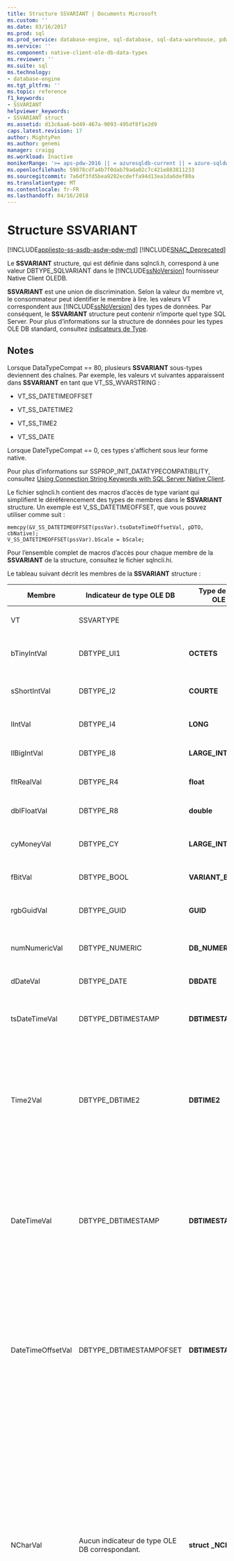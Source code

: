 ```yaml
---
title: Structure SSVARIANT | Documents Microsoft
ms.custom: ''
ms.date: 03/16/2017
ms.prod: sql
ms.prod_service: database-engine, sql-database, sql-data-warehouse, pdw
ms.service: ''
ms.component: native-client-ole-db-data-types
ms.reviewer: ''
ms.suite: sql
ms.technology:
- database-engine
ms.tgt_pltfrm: ''
ms.topic: reference
f1_keywords:
- SSVARIANT
helpviewer_keywords:
- SSVARIANT struct
ms.assetid: d13c6aa6-bd49-467a-9093-495df8f1e2d9
caps.latest.revision: 17
author: MightyPen
ms.author: genemi
manager: craigg
ms.workload: Inactive
monikerRange: '>= aps-pdw-2016 || = azuresqldb-current || = azure-sqldw-latest || >= sql-server-2016 || = sqlallproducts-allversions'
ms.openlocfilehash: 59878cdfa4b7f0dab79ada02c7c421e883811233
ms.sourcegitcommit: 7a6df3fd5bea9282ecdeffa94d13ea1da6def80a
ms.translationtype: MT
ms.contentlocale: fr-FR
ms.lasthandoff: 04/16/2018
---
```

# <a name="ssvariant-structure"></a>Structure SSVARIANT
[!INCLUDE[appliesto-ss-asdb-asdw-pdw-md](../../includes/appliesto-ss-asdb-asdw-pdw-md.md)]
[!INCLUDE[SNAC_Deprecated](../../includes/snac-deprecated.md)]

  Le **SSVARIANT** structure, qui est définie dans sqlncli.h, correspond à une valeur DBTYPE_SQLVARIANT dans le [!INCLUDE[ssNoVersion](../../includes/ssnoversion-md.md)] fournisseur Native Client OLEDB.  
  
 **SSVARIANT** est une union de discrimination. Selon la valeur du membre vt, le consommateur peut identifier le membre à lire. les valeurs VT correspondent aux [!INCLUDE[ssNoVersion](../../includes/ssnoversion-md.md)] des types de données. Par conséquent, le **SSVARIANT** structure peut contenir n’importe quel type SQL Server. Pour plus d’informations sur la structure de données pour les types OLE DB standard, consultez [indicateurs de Type](http://go.microsoft.com/fwlink/?LinkId=122171).  
  
## <a name="remarks"></a>Notes  
 Lorsque DataTypeCompat == 80, plusieurs **SSVARIANT** sous-types deviennent des chaînes. Par exemple, les valeurs vt suivantes apparaissent dans **SSVARIANT** en tant que VT_SS_WVARSTRING :  
  
-   VT_SS_DATETIMEOFFSET  
  
-   VT_SS_DATETIME2  
  
-   VT_SS_TIME2  
  
-   VT_SS_DATE  
  
 Lorsque DateTypeCompat == 0, ces types s'affichent sous leur forme native.  
  
 Pour plus d’informations sur SSPROP_INIT_DATATYPECOMPATIBILITY, consultez [Using Connection String Keywords with SQL Server Native Client](../../relational-databases/native-client/applications/using-connection-string-keywords-with-sql-server-native-client.md).  
  
 Le fichier sqlncli.h contient des macros d’accès de type variant qui simplifient le déréférencement des types de membres dans le **SSVARIANT** structure. Un exemple est V_SS_DATETIMEOFFSET, que vous pouvez utiliser comme suit :  
  
```  
memcpy(&V_SS_DATETIMEOFFSET(pssVar).tsoDateTimeOffsetVal, pDTO, cbNative);  
V_SS_DATETIMEOFFSET(pssVar).bScale = bScale;  
```  
  
 Pour l’ensemble complet de macros d’accès pour chaque membre de la **SSVARIANT** de la structure, consultez le fichier sqlncli.hi.  
  
 Le tableau suivant décrit les membres de la **SSVARIANT** structure :  
  
|Membre|Indicateur de type OLE DB|Type de données OLE DB C|Valeur vt|Commentaires|  
|------------|---------------------------|------------------------|--------------|--------------|  
|VT|SSVARTYPE|||Spécifie le type de la valeur contenue dans le **SSVARIANT** struct.|  
|bTinyIntVal|DBTYPE_UI1|**OCTETS**|**VT_SS_UI1**|Prend en charge la **tinyint** [!INCLUDE[ssNoVersion](../../includes/ssnoversion-md.md)] type de données.|  
|sShortIntVal|DBTYPE_I2|**COURTE**|**VT_SS_I2**|Prend en charge la **smallint** [!INCLUDE[ssNoVersion](../../includes/ssnoversion-md.md)] type de données.|  
|lIntVal|DBTYPE_I4|**LONG**|**VT_SS_I4**|Prend en charge la **int** [!INCLUDE[ssNoVersion](../../includes/ssnoversion-md.md)] type de données.|  
|llBigIntVal|DBTYPE_I8|**LARGE_INTEGER**|**VT_SS_I8**|Prend en charge la **bigint** [!INCLUDE[ssNoVersion](../../includes/ssnoversion-md.md)] type de données.|  
|fltRealVal|DBTYPE_R4|**float**|**VT_SS_R4**|Prend en charge la **réel** [!INCLUDE[ssNoVersion](../../includes/ssnoversion-md.md)] type de données.|  
|dblFloatVal|DBTYPE_R8|**double**|**VT_SS_R8**|Prend en charge la **float** [!INCLUDE[ssNoVersion](../../includes/ssnoversion-md.md)] type de données.|  
|cyMoneyVal|DBTYPE_CY|**LARGE_INTEGER**|**VT_SS_MONEY VT_SS_SMALLMONEY**|Prend en charge la **money** et **smallmoney** [!INCLUDE[ssNoVersion](../../includes/ssnoversion-md.md)] des types de données.|  
|fBitVal|DBTYPE_BOOL|**VARIANT_BOOL**|**VT_SS_BIT**|Prend en charge la **bits** [!INCLUDE[ssNoVersion](../../includes/ssnoversion-md.md)] type de données.|  
|rgbGuidVal|DBTYPE_GUID|**GUID**|**VT_SS_GUID**|Prend en charge la **uniqueidentifier** [!INCLUDE[ssNoVersion](../../includes/ssnoversion-md.md)] type de données.|  
|numNumericVal|DBTYPE_NUMERIC|**DB_NUMERIC**|**VT_SS_NUMERIC**|Prend en charge la **numérique** [!INCLUDE[ssNoVersion](../../includes/ssnoversion-md.md)] type de données.|  
|dDateVal|DBTYPE_DATE|**DBDATE**|**VT_SS_DATE**|Prend en charge la **date** [!INCLUDE[ssNoVersion](../../includes/ssnoversion-md.md)] type de données.|  
|tsDateTimeVal|DBTYPE_DBTIMESTAMP|**DBTIMESTAMP**|**VT_SS_SMALLDATETIME VT_SS_DATETIME VT_SS_DATETIME2**|Prend en charge la **smalldatetime**, **datetime**, et **datetime2** [!INCLUDE[ssNoVersion](../../includes/ssnoversion-md.md)] des types de données.|  
|Time2Val|DBTYPE_DBTIME2|**DBTIME2**|**VT_SS_TIME2**|Prend en charge la **temps** [!INCLUDE[ssNoVersion](../../includes/ssnoversion-md.md)] type de données.<br /><br /> Inclut les membres suivants :<br /><br /> *tTime2Val* (**DBTIME2**)<br /><br /> *bScale* (**octets**) spécifie l’échelle pour *tTime2Val* valeur.|  
|DateTimeVal|DBTYPE_DBTIMESTAMP|**DBTIMESTAMP**|**VT_SS_DATETIME2**|Prend en charge la **datetime2** [!INCLUDE[ssNoVersion](../../includes/ssnoversion-md.md)] type de données.<br /><br /> Inclut les membres suivants :<br /><br /> *tsDataTimeVal* (DBTIMESTAMP)<br /><br /> *bScale* (**octets**) spécifie l’échelle pour *tsDataTimeVal* valeur.|  
|DateTimeOffsetVal|DBTYPE_DBTIMESTAMPOFSET|**DBTIMESTAMPOFFSET**|**VT_SS_DATETIMEOFFSET**|Prend en charge la **datetimeoffset** [!INCLUDE[ssNoVersion](../../includes/ssnoversion-md.md)] type de données.<br /><br /> Inclut les membres suivants :<br /><br /> *tsoDateTimeOffsetVal* (**DBTIMESTAMPOFFSET**)<br /><br /> *bScale* (**octets**) spécifie l’échelle pour *tsoDateTimeOffsetVal* valeur.|  
|NCharVal|Aucun indicateur de type OLE DB correspondant.|**struct _NCharVal**|**VT_SS_WVARSTRING,**<br /><br /> **VT_SS_WSTRING**|Prend en charge la **nchar** et **nvarchar** [!INCLUDE[ssNoVersion](../../includes/ssnoversion-md.md)] des types de données.<br /><br /> Inclut les membres suivants :<br /><br /> *sActualLength* (**court**) spécifie la longueur réelle de la chaîne vers laquelle *pwchNCharVal* points. N'inclut pas le zéro de fin.<br /><br /> *sMaxLength* (**court**) spécifie la longueur maximale de la chaîne vers laquelle *pwchNCharVal* points.<br /><br /> *pwchNCharVal* (**WCHAR** \*) pointeur vers la chaîne.<br /><br /> Membres non utilisés : *rgbReserved*, *dwReserved*, et *pwchReserved*.|  
|CharVal|Aucun indicateur de type OLE DB correspondant.|**struct _CharVal**|**VT_SS_STRING,**<br /><br /> **VT_SS_VARSTRING**|Prend en charge la **char** et **varchar** [!INCLUDE[ssNoVersion](../../includes/ssnoversion-md.md)] des types de données.<br /><br /> Inclut les membres suivants :<br /><br /> *sActualLength* (**court**) spécifie la longueur réelle de la chaîne vers laquelle *pchCharVal* points. N'inclut pas le zéro de fin.<br /><br /> *sMaxLength* (**court**) spécifie la longueur maximale de la chaîne vers laquelle *pchCharVal* points.<br /><br /> *pchCharVal* (**CHAR** \*) pointeur vers la chaîne.<br /><br /> Membres non utilisés :<br /><br /> *rgbReserved*, *dwReserved*, et *pwchReserved*.|  
|BinaryVal|Aucun indicateur de type OLE DB correspondant.|**struct _BinaryVal**|**VT_SS_VARBINARY,**<br /><br /> **VT_SS_BINARY**|Prend en charge la **binaire** et **varbinary** [!INCLUDE[ssNoVersion](../../includes/ssnoversion-md.md)] des types de données.<br /><br /> Inclut les membres suivants :<br /><br /> *sActualLength* (**court**) spécifie la longueur réelle des données vers lesquelles *prgbBinaryVal* points.<br /><br /> *sMaxLength* (**court**) spécifie la longueur maximale pour les données à laquelle *prgbBinaryVal* points.<br /><br /> *prgbBinaryVal* (**octets** \*) pointeur vers les données binaires.<br /><br /> Les membres non utilisés : *dwReserved*.|  
|UnknownType|UNUSED|UNUSED|UNUSED|UNUSED|  
|BLOBType|UNUSED|UNUSED|UNUSED|UNUSED|  
  
## <a name="see-also"></a>Voir aussi  
 [Types de données & #40 ; OLE DB & #41 ;](../../relational-databases/native-client-ole-db-data-types/data-types-ole-db.md)  
  
  
